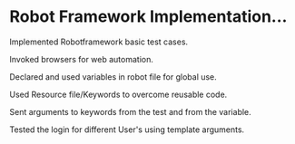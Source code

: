 # Robot Framework Implementation...

Implemented Robotframework basic test cases.

Invoked browsers for web automation.

Declared and used variables in robot file for global use.

Used Resource file/Keywords to overcome reusable code.

Sent arguments to keywords from the test and from the variable.

Tested the login for different User's using template arguments.
